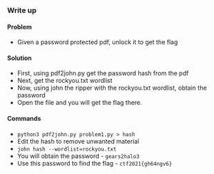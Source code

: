 ### Write up

#### Problem

- Given a password protected pdf, unlock it to get the flag

#### Solution

- First, using pdf2john.py get the password hash from the pdf
- Next, get the rockyou.txt wordlist
- Now, using john the ripper with the rockyou.txt wordlist, obtain the password
- Open the file and you will get the flag there.

#### Commands

- `python3 pdf2john.py problem1.py > hash`
- Edit the hash to remove unwanted material
- `john hash --wordlist=rockyou.txt`
- You will obtain the password - `gears2halo3`
- Use this password to find the flag - `ctf2021{gh64ngv6}`
